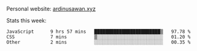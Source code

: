 Personal website: [ardinusawan.xyz](https://ardinusawan.xyz)

Stats this week:
<!--START_SECTION:waka-->

```text
JavaScript      9 hrs 57 mins   ████████████████████████▒   97.78 %
CSS             7 mins          ▒░░░░░░░░░░░░░░░░░░░░░░░░   01.20 %
Other           2 mins          ░░░░░░░░░░░░░░░░░░░░░░░░░   00.35 %
```

<!--END_SECTION:waka-->

